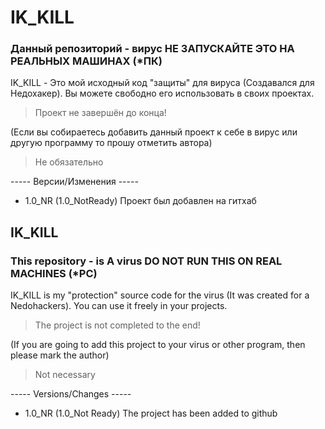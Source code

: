 
# IK_KILL
### Данный репозиторий - вирус НЕ ЗАПУСКАЙТЕ ЭТО НА РЕАЛЬНЫХ МАШИНАХ (*ПК)

IK_KILL - Это мой исходный код "защиты" для вируса (Создавался для Недохакер). Вы можете свободно его использовать в своих проектах.
> Проект не завершён до конца!

(Если вы собираетесь добавить данный проект к себе в вирус или другую программу то прошу отметить автора)
> Не обязательно

----- Версии/Изменения -----
- 1.0_NR (1.0_NotReady) Проект был добавлен на гитхаб

## IK_KILL
### This repository - is A virus DO NOT RUN THIS ON REAL MACHINES (*PC)

IK_KILL is my "protection" source code for the virus (It was created for a Nedohackers). You can use it freely in your projects.
> The project is not completed to the end!

(If you are going to add this project to your virus or other program, then please mark the author)
> Not necessary

----- Versions/Changes -----
- 1.0_NR (1.0_Not Ready) The project has been added to github
